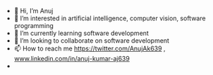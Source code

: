 - 👋 Hi, I’m Anuj
- 👀 I’m interested in artificial intelligence, computer vision, software programming
- 🌱 I’m currently learning software development
- 💞️ I’m looking to collaborate on software development 
- 📫 How to reach me https://twitter.com/AnujAk639 , www.linkedin.com/in/anuj-kumar-aj639
- 

<!---
R3v3rb3/R3v3rb3 is a ✨ special ✨ repository because its `README.md` (this file) appears on your GitHub profile.
You can click the Preview link to take a look at your changes.
--->
